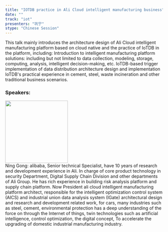 ```yaml
---
title: "IOTDB practice in Ali Cloud intelligent manufacturing business"
date: "" 
track: "iot"
presenters: "巩宁"
stype: "Chinese Session"
---
```

This talk mainly introduces the architecture design of Ali Cloud intelligent manufacturing platform based on cloud native and the practice of IoTDB in the platform, including:
Introduction to intelligent manufacturing platform solutions: including but not limited to data collection, modeling, storage, computing, analysis, intelligent decision-making, etc.
IoTDB-based trigger implementation of data distribution architecture design and implementation
IoTDB's practical experience in cement, steel, waste incineration and other traditional business scenarios.
### Speakers: 
<img src="images/speaker/1220.png" width="200" />
<br>Ning Gong: alibaba, Senior technical Specialist, have 10 years of research and development experience in Ali. In charge of core product technology in security Department, Digital Supply Chain Division and other departments of Ali Group. He has rich experience in building risk analysis platform and supply chain platform.
Now President ali cloud intelligent manufacturing platform architect, responsible for the intelligent optimization control system (AICS) and industrial union data analysis system (IGate) architectural design and research and development related work, for cars, many industries such as steel, cement, environmental protection has a deep understanding of the force on through the Internet of things, twin technologies such as artificial intelligence, control optimization, the digital concept, To accelerate the upgrading of domestic industrial manufacturing industry.

 